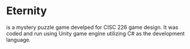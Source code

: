 # Eternity
is a mystery puzzle game develped for CISC 226 game design. It was coded and run using Unity game engine utilizing C# as the development language.
